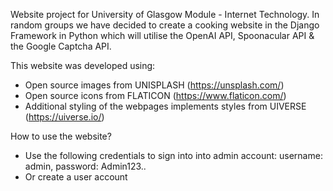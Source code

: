 Website project for University of Glasgow Module - Internet Technology.
In random groups we have decided to create a cooking website in the Django Framework in Python which will utilise the OpenAI API, Spoonacular API & the Google Captcha API.

This website was developed using: 
- Open source images from UNISPLASH (https://unsplash.com/)
- Open source icons from FLATICON (https://www.flaticon.com/)
- Additional styling of the webpages implements styles from UIVERSE (https://uiverse.io/)
 
How to use the website?
- Use the following credentials to sign into into admin account:
username: admin, password: Admin123..
- Or create a user account

